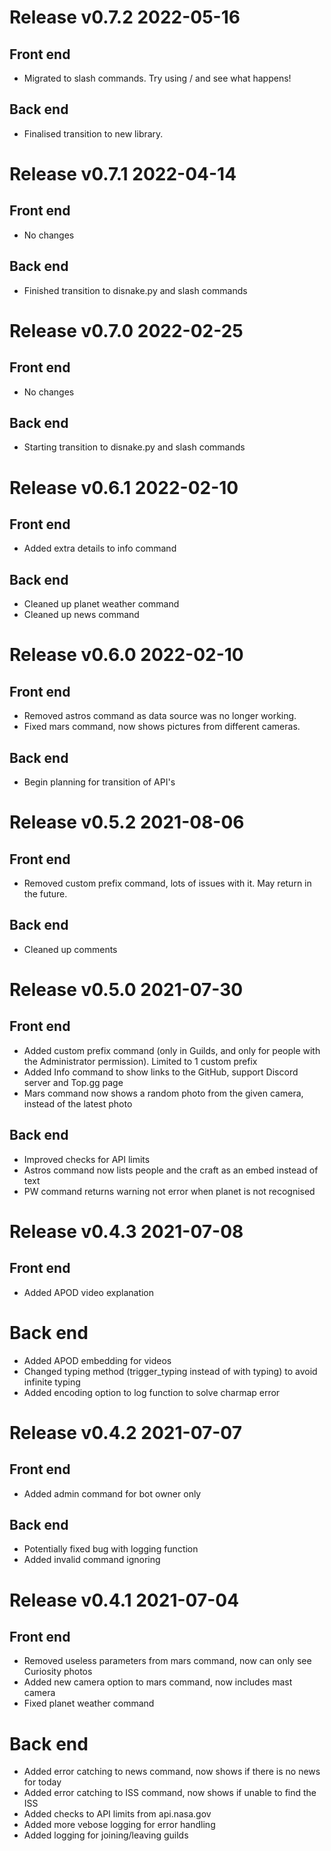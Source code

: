 # Release v0.7.2 2022-05-16
## Front end
- Migrated to slash commands. Try using / and see what happens!

## __Back end__
- Finalised transition to new library.


# Release v0.7.1 2022-04-14
## Front end
- No changes

## Back end
- Finished transition to disnake.py and slash commands



# Release v0.7.0 2022-02-25
## Front end
- No changes

## Back end
- Starting transition to disnake.py and slash commands



# Release v0.6.1 2022-02-10
## Front end
- Added extra details to info command

## Back end
- Cleaned up planet weather command
- Cleaned up news command



# Release v0.6.0 2022-02-10
## Front end
- Removed astros command as data source was no longer working.
- Fixed mars command, now shows pictures from different cameras.

## Back end
- Begin planning for transition of API's


# Release v0.5.2 2021-08-06
## Front end
- Removed custom prefix command, lots of issues with it. May return in the future.

## Back end
- Cleaned up comments


# Release v0.5.0 2021-07-30
## Front end
- Added custom prefix command (only in Guilds, and only for people with the Administrator permission). Limited to 1 custom prefix
- Added Info command to show links to the GitHub, support Discord server and Top.gg page
- Mars command now shows a random photo from the given camera, instead of the latest photo

## Back end
- Improved checks for API limits
- Astros command now lists people and the craft as an embed instead of text
- PW command returns warning not error when planet is not recognised


# Release v0.4.3 2021-07-08
## Front end
- Added APOD video explanation

# Back end
- Added APOD embedding for videos
- Changed typing method (trigger_typing instead of  with typing) to avoid infinite typing
- Added encoding option to log function to solve charmap error


# Release v0.4.2 2021-07-07
## Front end
- Added admin command for bot owner only

## Back end
- Potentially fixed bug with logging function
- Added invalid command ignoring


# Release v0.4.1 2021-07-04
## Front end
- Removed useless parameters from mars command, now can only see Curiosity photos
- Added new camera option to mars command, now includes mast camera
- Fixed planet weather command

# Back end
- Added error catching to news command, now shows if there is no news for today
- Added error catching to ISS command, now shows if unable to find the ISS
- Added checks to API limits from api.nasa.gov
- Added more vebose logging for error handling
- Added logging for joining/leaving guilds
